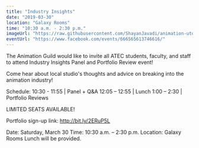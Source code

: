 ```yaml
---
title: "Industry Insights"
date: "2019-03-30"
location: "Galaxy Rooms"
time: "10:30 a.m. - 2:30 p.m."
imageUrl: "https://raw.githubusercontent.com/ShayanJavadi/animation-utd/master/assets/images/events/industryInsightsSp19(3840x2160).png"
eventUrl: "https://www.facebook.com/events/666565613746616/"
---
```

The Animation Guild would like to invite all ATEC students, faculty, and staff to attend Industry Insights Panel and Portfolio Review event!

Come hear about local studio's thoughts and advice on breaking into the animation industry!

Schedule:
10:30 - 11:55 | Panel + Q&A
12:05 – 12:55 | Lunch
1:00 – 2:30 | Portfolio Reviews

LIMITED SEATS AVAILABLE!

Portfolio sign-up link: http://bit.ly/2ERuP5L

Date: Saturday, March 30
Time: 10:30 a.m. – 2:30 p.m.
Location: Galaxy Rooms
Lunch will be provided.